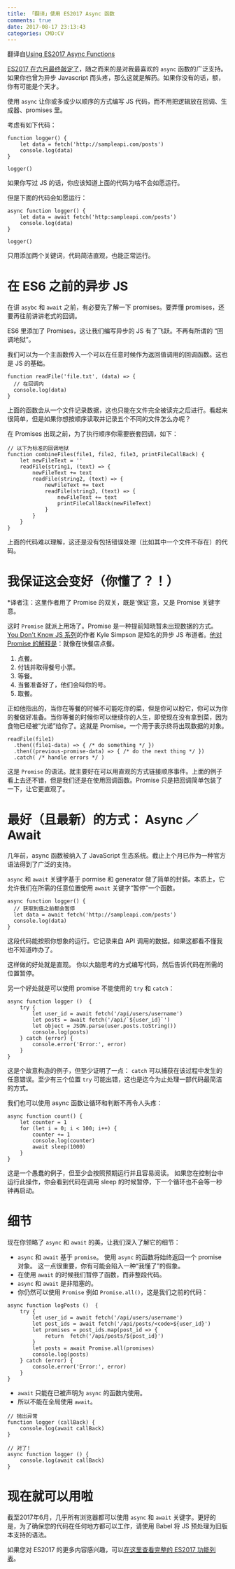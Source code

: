 ```yaml
---
title: 「翻译」使用 ES2017 Async 函数
comments: true
date: 2017-08-17 23:13:43
categories: CMD:CV
---
```

翻译自[Using ES2017 Async Functions](https://css-tricks.com/using-es2017-async-functions/)

[ES2017 在六月最终敲定了](https://github.com/tc39/proposals/blob/master/finished-proposals.md)，随之而来的是对我最喜欢的 `async` 函数的广泛支持。如果你也曾为异步 Javascript 而头疼，那么这就是解药。如果你没有的话，额，你有可能是个天才。

使用 `async` 让你或多或少以顺序的方式编写 JS 代码，而不用把逻辑放在回调、生成器、promises 里。

考虑有如下代码：

``` JS
function logger() {
    let data = fetch('http://sampleapi.com/posts')
    console.log(data)
}

logger()
```

如果你写过 JS 的话，你应该知道上面的代码为啥不会如愿运行。

但是下面的代码会如愿运行：

``` JS
async function logger() {
    let data = await fetch('http:sampleapi.com/posts')
    console.log(data)
}

logger()
```

只用添加两个关键词，代码简洁直观，也能正常运行。

# 在 ES6 之前的异步 JS

在讲 `asybc` 和 `await` 之前，有必要先了解一下 promises。要弄懂 promises，还要再往前讲讲老式的回调。

ES6 里添加了 Promises，这让我们编写异步的 JS 有了飞跃。不再有所谓的 “回调地狱”。

我们可以为一个主函数传入一个可以在任意时候作为返回值调用的回调函数。这也是 JS 的基础。

``` JS
function readFile('file.txt', (data) => {
  // 在回调内
  console.log(data)
}
```

上面的函数会从一个文件记录数据，这也只能在文件完全被读完之后进行。看起来很简单，但是如果你想按顺序读取并记录五个不同的文件怎么办呢？

在 Promises 出现之前，为了执行顺序你需要嵌套回调，如下：

``` JS
// 以下为标准的回调地狱
function combineFiles(file1, file2, file3, printFileCallBack) {
    let newFileText = ''
    readFile(string1, (text) => {
        newFileText += text
        readFile(string2, (text) => {
            newFileText += text
            readFile(string3, (text) => {
                newFileText += text
                printFileCallBack(newFileText)
            }
        }
    } 
}
```

上面的代码难以理解，这还是没有包括错误处理（比如其中一个文件不存在）的代码。

# 我保证这会变好（你懂了？！）
*译者注：这里作者用了 Promise 的双关，既是‘保证’意，又是 Promise 关键字意。

这时 `Promise` 就派上用场了。Promise 是一种提前知晓暂未出现数据的方式。[You Don't Know JS 系列](https://github.com/getify/You-Dont-Know-JS)的作者 Kyle Simpson 是知名的异步 JS 布道者。[他对 Promise 的解释是](https://www.youtube.com/watch?v=Qg1SvpIau6U)：就像在快餐店点餐。

1. 点餐。
2. 付钱并取得餐号小票。
3. 等餐。
4. 当餐准备好了，他们会叫你的号。
5. 取餐。

正如他指出的，当你在等餐的时候不可能吃你的菜，但是你可以盼它，你可以为你的餐做好准备。当你等餐的时候你可以继续你的人生，即使现在没有拿到菜，因为食物已经被“允诺”给你了。这就是 Promise。一个用于表示终将出现数据的对象。

``` JS
readFile(file1)
  .then((file1-data) => { /* do something */ })
  .then((previous-promise-data) => { /* do the next thing */ })
  .catch( /* handle errors */ )
```

这是 `Promise` 的语法。就主要好在可以用直观的方式链接顺序事件。上面的例子看上去还不错，但是我们还是在使用回调函数。Promise 只是把回调简单包装了一下，让它更直观了。

# 最好（且最新）的方式： Async ／ Await
几年前，async 函数被纳入了 JavaScript 生态系统。截止上个月已作为一种官方语法得到了广泛的支持。

`async` 和 `await` 关键字基于 pormise 和 generator 做了简单的封装。本质上，它允许我们在所需的任意位置使用 `await` 关键字“暂停”一个函数。

``` JS
async function logger() {
  // 获取到值之前都会暂停
  let data = await fetch('http://sampleapi.com/posts')
  console.log(data)
}
```

这段代码能按照你想象的运行。它记录来自 API 调用的数据。如果这都看不懂我也不知道咋办了。

这样做的好处就是直观。 你以大脑思考的方式编写代码，然后告诉代码在所需的位置暂停。

另一个好处就是可以使用 promise 不能使用的 `try` 和 `catch`：

``` JS
async function logger ()  {
    try {
        let user_id = await fetch('/api/users/username')
        let posts = await fetch('/api/`${user_id}`')
        let object = JSON.parse(user.posts.toString())
        console.log(posts)
    } catch (error) {
        console.error('Error:', error) 
    }
}
```

这是个故意构造的例子，但至少证明了一点： `catch` 可以捕获在该过程中发生的任意错误。至少有三个位置 `try` 可能出错，这也是迄今为止处理一部代码最简洁的方式。

我们也可以使用 async 函数让循环和判断不再令人头疼：

```
async function count() {
    let counter = 1
    for (let i = 0; i < 100; i++) {
        counter += 1
        console.log(counter)
        await sleep(1000)
    }
}
```

这是一个愚蠢的例子，但至少会按照预期运行并且容易阅读。 如果您在控制台中运行此操作，你会看到代码在调用 sleep 的时候暂停，下一个循环也不会等一秒钟再启动。

# 细节
现在你领略了 `async` 和 `await` 的美，让我们深入了解它的细节：

- `async` 和 `await` 基于 `promise`。 使用 `async` 的函数将始终返回一个 promise 对象。 这一点很重要，你有可能会陷入一种“我懂了”的假象。
- 在使用 `await` 的时候我们暂停了函数，而非整段代码。
- `async` 和 `await` 是非阻塞的。
- 你仍然可以使用 `Promise` 例如 `Promise.all()`，这是我们之前的代码：
``` JS
async function logPosts ()  {
    try {
        let user_id = await fetch('/api/users/username')
        let post_ids = await fetch('/api/posts/<code>${user_id}')
        let promises = post_ids.map(post_id => {
            return  fetch('/api/posts/${post_id}')
        }
        let posts = await Promise.all(promises)
        console.log(posts)
    } catch (error) {
        console.error('Error:', error) 
    }
}
```
- `await` 只能在已被声明为 `async` 的函数内使用。
- 所以不能在全局使用 `await`。
``` JS
// 抛出异常
function logger (callBack) {
    console.log(await callBack)
}

// 对了!
async function logger () {
    console.log(await callBack)
}
```

# 现在就可以用啦
截至2017年6月，几乎所有浏览器都可以使用 `async` 和 `await` 关键字。更好的是，为了确保您的代码在任何地方都可以工作，请使用 Babel 将 JS 预处理为旧版本支持的语法。

如果您对 ES2017 的更多内容感兴趣，可以[在这里查看完整的 ES2017 功能列表](//2ality.com/2016/02/ecmascript-2017.html)。
